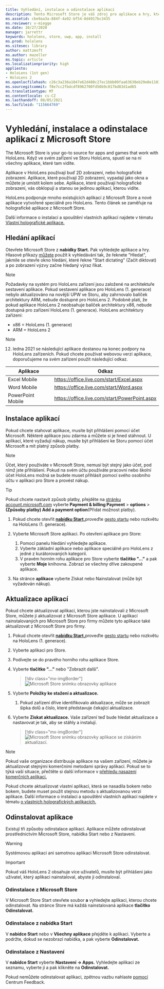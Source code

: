 ```yaml
---
title: Vyhledání, instalace a odinstalace aplikací
description: Tento Microsoft Store je váš zdroj pro aplikace a hry, které pracují s HoloLens.  Přečtěte si další informace o hledání, instalaci a odinstalaci holografických aplikací.
ms.assetid: cbe9aa3a-884f-4a92-bf54-8d4917bc3435
ms.reviewer: v-miegge
ms.date: 10/27/2020
manager: jarrettr
keywords: hololens, store, uwp, app, install
ms.prod: hololens
ms.sitesec: library
author: mattzmsft
ms.author: mazeller
ms.topic: article
ms.localizationpriority: high
appliesto:
- HoloLens (1st gen)
- HoloLens 2
ms.openlocfilehash: c26c3a236a1047e62d480c27ec1bbb09faa63630eb29e0e1103546842d6a76d3
ms.sourcegitcommit: f8e7cc2fbdcdf8962700fd50b9c017bd83d1ad65
ms.translationtype: MT
ms.contentlocale: cs-CZ
ms.lasthandoff: 08/05/2021
ms.locfileid: "115664769"
---
```

# <a name="find-install-and-uninstall-applications-from-the-microsoft-store"></a>Vyhledání, instalace a odinstalace aplikací z Microsoft Store

The Microsoft Store is your go-to source for apps and games that work with HoloLens. Když ve svém zařízení ve Storu HoloLens, spustí se na ní všechny aplikace, které tam vidíte.

Aplikace v HoloLens používají buď 2D zobrazení, nebo holografické zobrazení. Aplikace, které používají 2D zobrazení, vypadají jako okna a můžete je umístit kolem sebe. Aplikace, které používají holografické zobrazení, vás obklopují a stanou se jedinou aplikací, kterou vidíte.

HoloLens podporuje mnoho existujících aplikací z Microsoft Store a nové aplikace vytvořené speciálně pro HoloLens.  Tento článek se zaměřuje na holografické aplikace z Microsoft Store.

Další informace o instalaci a spouštění vlastních aplikací najdete v tématu [Vlastní holografické aplikace.](holographic-custom-apps.md)

## <a name="find-apps"></a>Hledání aplikací

Otevřete Microsoft Store z **nabídky Start.** Pak vyhledejte aplikace a hry. Hlasové příkazy [můžete](hololens-cortana.md) použít k vyhledávání tak, že řeknete "Hledat", jakmile se otevře okno hledání, které řekne "Start dictating" (Začít diktovat) a po zobrazení výzvy začne hledaný výraz říkat.

> [!NOTE]
> Požadavky na systém pro HoloLens zařízení jsou založené na architektuře sestavení aplikace. Pokud sestavení aplikace pro HoloLens (1. generace) nebylo aktualizováno na novější UPW ve Storu, aby zahrnovalo balíček architektury ARM, nebude dostupné pro HoloLens 2. Podobně platí, že pokud aplikace HoloLens 2 neobsahuje balíček architektury x86, nebude dostupná pro zařízení HoloLens (1. generace). HoloLens architektury zařízení:
> - x86 = HoloLens (1. generace)
> - ARM = HoloLens 2

> [!NOTE]
> 12. ledna 2021 se následující aplikace dostanou na konec podpory na HoloLens zařízeních. Pokud chcete používat webovou verzi aplikace, doporučujeme na svém zařízení použít následující odkaz.

| Aplikace        | Odkaz                                          |
|------------|-----------------------------------------------|
| Excel Mobile      | https://office.live.com/start/Excel.aspx      |
| Word Mobile       | https://office.live.com/start/Word.aspx       |
| PowerPoint Mobile | https://office.live.com/start/PowerPoint.aspx |

## <a name="install-apps"></a>Instalace aplikací

Pokud chcete stahovat aplikace, musíte být přihlášeni pomocí účet Microsoft. Některé aplikace jsou zdarma a můžete si je hned stáhnout. U aplikací, které vyžadují nákup, musíte být přihlášeni ke Storu pomocí účet Microsoft a mít platný způsob platby.

> [!NOTE]
> Účet, který používáte v Microsoft Store, nemusí být stejný jako účet, pod nímž jste přihlášení. Pokud na svém účtu používáte pracovní nebo školní účet HoloLens možná se budete muset přihlásit pomocí svého osobního účtu v aplikaci pro Store a provést nákup.

> [!TIP]
> Pokud chcete nastavit způsob platby, přejděte na [stránku account.microsoft.com](https://account.microsoft.com/) vyberte **Payment & billing Payment**  >  **options**  >  **(Způsoby platby) Add a payment option**(Přidat možnost platby).

1. Pokud chcete otevřít [ **nabídku Start,**](holographic-home.md)proveďte [gesto startu](/hololens/hololens2-basic-usage#start-gesture) nebo rozkvětu na HoloLens (1. generace). [](hololens1-basic-usage.md)

1. Vyberte Microsoft Store aplikaci. Po otevření aplikace pro Store:
   1. Pomocí panelu hledání vyhledejte aplikace. 
   1. Vyberte základní aplikace nebo aplikace speciálně pro HoloLens z jedné z kurátorovaných kategorií.
   1. V pravém horním rohu aplikace pro Store vyberte **tlačítko "..."** a pak vyberte **Moje** knihovna. Zobrazí se všechny dříve zakoupené aplikace.

1. Na  stránce **aplikace** vyberte Získat nebo Nainstalovat (může být vyžadován nákup).

## <a name="update-apps"></a>Aktualizace aplikací

Pokud chcete aktualizovat aplikaci, kterou jste nainstalovali z Microsoft Store, můžete ji aktualizovat z Microsoft Store aplikace. U aplikací nainstalovaných pro Microsoft Store pro firmy můžete tyto aplikace také aktualizovat z Microsoft Store pro firmy. 

1. Pokud chcete otevřít [ **nabídku Start,**](holographic-home.md)proveďte [gesto startu](/hololens/hololens2-basic-usage#start-gesture) nebo rozkvětu na HoloLens (1. generace). [](hololens1-basic-usage.md)

1. Vyberte aplikaci pro Store.

1. Podívejte se do pravého horního rohu aplikace Store. 

1. Vyberte **tlačítko "..."** nebo "Zobrazit další".

   > [!div class="mx-imgBorder"]
   > ![Microsoft Store snímku obrazovky aplikace](images/store-update-1.png)

1. Vyberte **Položky ke stažení a aktualizace.**
    1. Pokud zařízení dříve identifikovalo aktualizace, může se zobrazit šipka dolů a číslo, které představuje čekající aktualizace.

1. Vyberte **Získat aktualizace.** Vaše zařízení teď bude hledat aktualizace a nastavovat je tak, aby se stáhly a instalují. 
 
   > [!div class="mx-imgBorder"]
   > ![Microsoft Store snímku obrazovky aplikace se získáním aktualizací.](images/store-update-2.png.jpg)

> [!NOTE]
> Pokud vaše organizace distribuuje aplikace na vašem zařízení, můžete je aktualizovat stejnými komerčními metodami správy aplikací. Pokud se to týká vaší situace, přečtěte si další informace v [přehledu nasazení komerčních aplikací.](app-deploy-overview.md)
>
> Pokud chcete aktualizovat vlastní aplikaci, která se nasadila bokem nebo bokem, budete muset použít stejnou metodu s aktualizovanou verzí aplikace. Další informace o instalaci a spouštění vlastních aplikací najdete v tématu [o vlastních holografických aplikacích.](holographic-custom-apps.md)

## <a name="uninstall-apps"></a>Odinstalovat aplikace

Existují tři způsoby odinstalace aplikací. Aplikace můžete odinstalovat prostřednictvím Microsoft Store, nabídka Start nebo z Nastavení. 

> [!WARNING]
> Systémovou aplikaci ani samotnou aplikaci Microsoft Store odinstalovat.

> [!IMPORTANT]
> Pokud váš HoloLens 2 obsahuje více uživatelů, musíte být přihlášeni jako uživatel, který aplikaci nainstaloval, abyste ji odinstaloval. 

### <a name="uninstall-from-the-microsoft-store"></a>Odinstalace z Microsoft Store

V Microsoft Store Start otevřete soubor **a** vyhledejte aplikaci, kterou chcete odinstalovat.  Na stránce Store má každá nainstalovaná aplikace **tlačítko Odinstalovat.**

### <a name="uninstall-from-the-start-menu"></a>Odinstalace z nabídka Start

V **nabídce Start** nebo v **Všechny aplikace** přejděte k aplikaci. Vyberte a podržte, dokud se nezobrazí nabídka, a pak vyberte **Odinstalovat.**

### <a name="uninstall-from-settings"></a>Odinstalace z Nastavení
V **nabídce Start** vyberte **Nastavení -> Apps.** Vyhledejte aplikaci ze seznamu, vyberte ji a pak klikněte na **Odinstalovat.**

Pokud nemůžete odinstalovat aplikaci, zpětnou vazbu nahlaste [pomocí](/hololens/hololens-feedback) Centrum Feedback.
